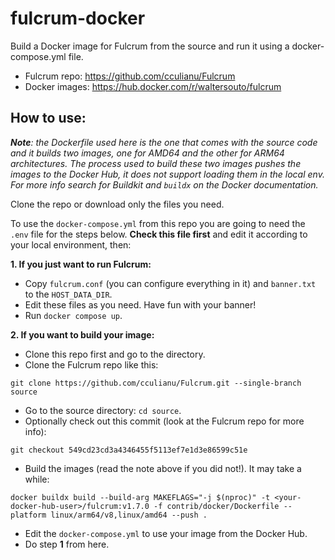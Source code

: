 # fulcrum-docker

Build a Docker image for Fulcrum from the source and run it using a docker-compose.yml file.

* Fulcrum repo: https://github.com/cculianu/Fulcrum
* Docker images: https://hub.docker.com/r/waltersouto/fulcrum

## How to use:

_**Note**: the Dockerfile used here is the one that comes with the source code and it builds two images, one for AMD64 and the other for ARM64 architectures. The process used to build these two images pushes the images to the Docker Hub, it does not support loading them in the local env. For more info search for Buildkit and `buildx` on the Docker documentation._

Clone the repo or download only the files you need.

To use the `docker-compose.yml` from this repo you are going to need the `.env` file for the steps below. **Check this file first** and edit it according to your local environment, then:

**1. If you just want to run Fulcrum:**

- Copy `fulcrum.conf` (you can configure everything in it) and `banner.txt` to the `HOST_DATA_DIR`.
- Edit these files as you need. Have fun with your banner!
- Run `docker compose up`.

**2. If you want to build your image:**

- Clone this repo first and go to the directory.
- Clone the Fulcrum repo like this:
```
git clone https://github.com/cculianu/Fulcrum.git --single-branch source
```
- Go to the source directory: `cd source`.
- Optionally check out this commit (look at the Fulcrum repo for more info):
```
git checkout 549cd23cd3a4346455f5113ef7e1d3e86599c51e
```
- Build the images (read the note above if you did not!). It may take a while:
```
docker buildx build --build-arg MAKEFLAGS="-j $(nproc)" -t <your-docker-hub-user>/fulcrum:v1.7.0 -f contrib/docker/Dockerfile --platform linux/arm64/v8,linux/amd64 --push .
```
- Edit the `docker-compose.yml` to use your image from the Docker Hub.
- Do step **1** from here.
